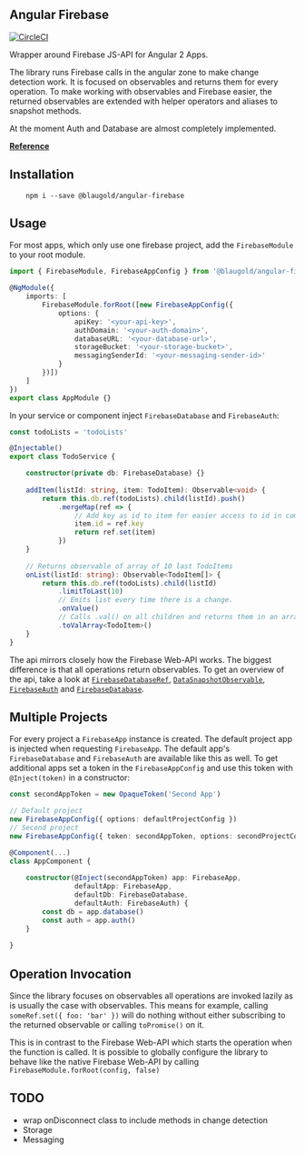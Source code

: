 ## Angular Firebase

[![CircleCI](https://circleci.com/gh/blaugold/angular-firebase.svg?style=svg&circle-token=bf5f61f7f9737852ea53e4e80981312624078636)](https://circleci.com/gh/blaugold/angular-firebase)

Wrapper around Firebase JS-API for Angular 2 Apps.

The library runs Firebase calls in the angular zone to make change detection work. It is focused on 
observables and returns them for every operation. To make working with observables and 
Firebase easier, the returned observables are extended with helper operators and aliases to snapshot 
methods.

At the moment Auth and Database are almost completely implemented.

**[Reference](https://blaugold.github.io/angular-firebase/index.html)**

## Installation

```
    npm i --save @blaugold/angular-firebase
```

## Usage
For most apps, which only use one firebase project, add the `FirebaseModule` to your root module.
```typescript
import { FirebaseModule, FirebaseAppConfig } from '@blaugold/angular-firebase'

@NgModule({
    imports: [
        FirebaseModule.forRoot([new FirebaseAppConfig({
            options: {
                apiKey: '<your-api-key>',
                authDomain: '<your-auth-domain>',
                databaseURL: '<your-database-url>',
                storageBucket: '<your-storage-bucket>',
                messagingSenderId: '<your-messaging-sender-id>'
            }
        })])
    ]
})
export class AppModule {}
```

In your service or component inject `FirebaseDatabase` and `FirebaseAuth`:
```typescript
const todoLists = 'todoLists'

@Injectable()
export class TodoService {

    constructor(private db: FirebaseDatabase) {}
    
    addItem(listId: string, item: TodoItem): Observable<void> {
        return this.db.ref(todoLists).child(listId).push()
            .mergeMap(ref => {
                // Add key as id to item for easier access to id in components
                item.id = ref.key
                return ref.set(item)
            })
    }
    
    // Returns observable of array of 10 last TodoItems 
    onList(listId: string): Observable<TodoItem[]> {
        return this.db.ref(todoLists).child(listId)
            .limitToLast(10)
            // Emits list every time there is a change.
            .onValue()
            // Calls .val() on all children and returns them in an array.
            .toValArray<TodoItem>()
    }
}
```

The api mirrors closely how the Firebase Web-API works. The biggest difference is that all 
operations return observables. To get an overview of the api, take a look at [`FirebaseDatabaseRef`](https://blaugold.github.io/angular-firebase/classes/firebasedatabaseref.html), [`DataSnapshotObservable`](https://blaugold.github.io/angular-firebase/classes/datasnapshotobservable.html), [`FirebaseAuth`](https://blaugold.github.io/angular-firebase/classes/firebaseauth.html) and [`FirebaseDatabase`](https://blaugold.github.io/angular-firebase/classes/firebasedatabase.html).

## Multiple Projects
For every project a `FirebaseApp` instance is created. The default project app is injected when
requesting `FirebaseApp`. The default app's `FirebaseDatabase` and `FirebaseAuth`
are available like this as well. To get additional apps set a token in the `FirebaseAppConfig`
and use this token with `@Inject(token)` in a constructor:
```typescript
const secondAppToken = new OpaqueToken('Second App')

// Default project
new FirebaseAppConfig({ options: defaultProjectConfig })
// Second project
new FirebaseAppConfig({ token: secondAppToken, options: secondProjectConfig })

@Component(...)
class AppComponent {
    
    constructor(@Inject(secondAppToken) app: FirebaseApp,
                defaultApp: FirebaseApp,
                defaultDb: FirebaseDatabase,
                defaultAuth: FirebaseAuth) {
        const db = app.database()
        const auth = app.auth()
    }
    
}
```
 


## Operation Invocation
Since the library focuses on observables all operations are invoked lazily as is usually the case 
with observables. This means for example, calling `someRef.set({ foo: 'bar' })` will do nothing 
without either subscribing to the returned observable or calling `toPromise()` on it.

This is in contrast to the Firebase Web-API which starts the operation when the function is
called. It is possible to globally configure the library to behave like the native Firebase Web-API
by calling `FirebaseModule.forRoot(config, false)`

## TODO
- wrap onDisconnect class to include methods in change detection
- Storage
- Messaging

